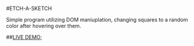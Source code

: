 #ETCH-A-SKETCH

Simple program utilizing DOM maniuplation, changing squares to a random color after hovering over them.

##[LIVE DEMO](https://s0rus.github.io/THE-ODIN-PROJECT/etch-a-sketch);
